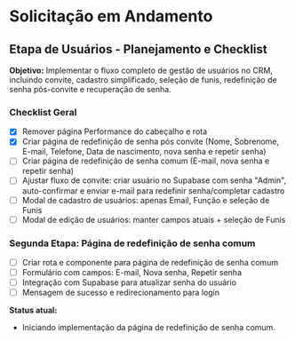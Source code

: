 # Solicitação em Andamento

## Etapa de Usuários - Planejamento e Checklist

**Objetivo:**
Implementar o fluxo completo de gestão de usuários no CRM, incluindo convite, cadastro simplificado, seleção de funis, redefinição de senha pós-convite e recuperação de senha.

### Checklist Geral
- [x] Remover página Performance do cabeçalho e rota
- [x] Criar página de redefinição de senha pós convite (Nome, Sobrenome, E-mail, Telefone, Data de nascimento, nova senha e repetir senha)
- [ ] Criar página de redefinição de senha comum (E-mail, nova senha e repetir senha)
- [ ] Ajustar fluxo de convite: criar usuário no Supabase com senha "Admin", auto-confirmar e enviar e-mail para redefinir senha/completar cadastro
- [ ] Modal de cadastro de usuários: apenas Email, Função e seleção de Funis
- [ ] Modal de edição de usuários: manter campos atuais + seleção de Funis

### Segunda Etapa: Página de redefinição de senha comum
- [ ] Criar rota e componente para página de redefinição de senha comum
- [ ] Formulário com campos: E-mail, Nova senha, Repetir senha
- [ ] Integração com Supabase para atualizar senha do usuário
- [ ] Mensagem de sucesso e redirecionamento para login

**Status atual:**
- Iniciando implementação da página de redefinição de senha comum. 
